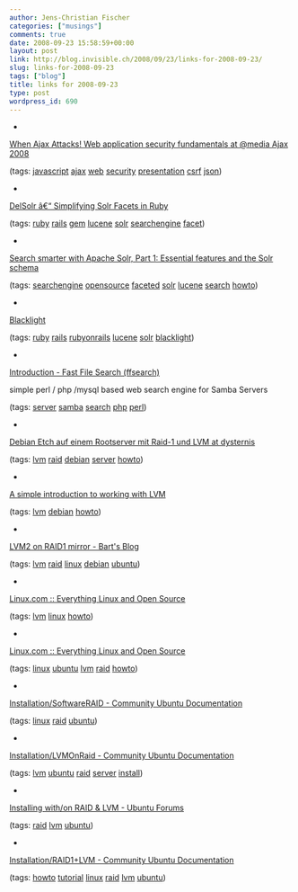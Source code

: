 ```yaml
---
author: Jens-Christian Fischer
categories: ["musings"]
comments: true
date: 2008-09-23 15:58:59+00:00
layout: post
link: http://blog.invisible.ch/2008/09/23/links-for-2008-09-23/
slug: links-for-2008-09-23
tags: ["blog"]
title: links for 2008-09-23
type: post
wordpress_id: 690
---
```


  * 
                

[When Ajax Attacks! Web application security fundamentals at @media Ajax 2008](http://simonwillison.net/2008/talks/amajax-security/)


                
                

(tags: [javascript](http://delicious.com/jaycee/javascript) [ajax](http://delicious.com/jaycee/ajax) [web](http://delicious.com/jaycee/web) [security](http://delicious.com/jaycee/security) [presentation](http://delicious.com/jaycee/presentation) [csrf](http://delicious.com/jaycee/csrf) [json](http://delicious.com/jaycee/json))


            
  * 
                

[DelSolr â€“ Simplifying Solr Facets in Ruby](http://delsolr.rubyforge.org/)


                
                

(tags: [ruby](http://delicious.com/jaycee/ruby) [rails](http://delicious.com/jaycee/rails) [gem](http://delicious.com/jaycee/gem) [lucene](http://delicious.com/jaycee/lucene) [solr](http://delicious.com/jaycee/solr) [searchengine](http://delicious.com/jaycee/searchengine) [facet](http://delicious.com/jaycee/facet))


            
  * 
                

[Search smarter with Apache Solr, Part 1: Essential features and the Solr schema](http://www.ibm.com/developerworks/java/library/j-solr1/)


                
                

(tags: [searchengine](http://delicious.com/jaycee/searchengine) [opensource](http://delicious.com/jaycee/opensource) [faceted](http://delicious.com/jaycee/faceted) [solr](http://delicious.com/jaycee/solr) [lucene](http://delicious.com/jaycee/lucene) [search](http://delicious.com/jaycee/search) [howto](http://delicious.com/jaycee/howto))


            
  * 
                

[Blacklight](http://blacklight.rubyforge.org/)


                
                

(tags: [ruby](http://delicious.com/jaycee/ruby) [rails](http://delicious.com/jaycee/rails) [rubyonrails](http://delicious.com/jaycee/rubyonrails) [lucene](http://delicious.com/jaycee/lucene) [solr](http://delicious.com/jaycee/solr) [blacklight](http://delicious.com/jaycee/blacklight))


            
  * 
                

[Introduction - Fast File Search (ffsearch)](http://ffsearch.sourceforge.net/index.php)


                

simple perl / php /mysql based web search engine for Samba Servers


                

(tags: [server](http://delicious.com/jaycee/server) [samba](http://delicious.com/jaycee/samba) [search](http://delicious.com/jaycee/search) [php](http://delicious.com/jaycee/php) [perl](http://delicious.com/jaycee/perl))


            
  * 
                

[Debian Etch auf einem Rootserver mit Raid-1 und LVM at dysternis](http://blog.mellenthin.de/archives/2007/07/11/debian-etch-auf-einem-rootserver-mit-raid-1-und-lvm/)


                
                

(tags: [lvm](http://delicious.com/jaycee/lvm) [raid](http://delicious.com/jaycee/raid) [debian](http://delicious.com/jaycee/debian) [server](http://delicious.com/jaycee/server) [howto](http://delicious.com/jaycee/howto))


            
  * 
                

[A simple introduction to working with LVM](http://www.debian-administration.org/articles/410)


                
                

(tags: [lvm](http://delicious.com/jaycee/lvm) [debian](http://delicious.com/jaycee/debian) [howto](http://delicious.com/jaycee/howto))


            
  * 
                

[LVM2 on RAID1 mirror - Bart's Blog](http://www.jukie.net/~bart/blog/lvm2-on-raid1)


                
                

(tags: [lvm](http://delicious.com/jaycee/lvm) [raid](http://delicious.com/jaycee/raid) [linux](http://delicious.com/jaycee/linux) [debian](http://delicious.com/jaycee/debian) [ubuntu](http://delicious.com/jaycee/ubuntu))


            
  * 
                

[Linux.com :: Everything Linux and Open Source](http://www.linux.com/base/ldp/howto/LVM-HOWTO/index.html)


                
                

(tags: [lvm](http://delicious.com/jaycee/lvm) [linux](http://delicious.com/jaycee/linux) [howto](http://delicious.com/jaycee/howto))


            
  * 
                

[Linux.com :: Everything Linux and Open Source](http://www.linux.com/base/ldp/howto/Software-RAID-HOWTO-11.html)


                
                

(tags: [linux](http://delicious.com/jaycee/linux) [ubuntu](http://delicious.com/jaycee/ubuntu) [lvm](http://delicious.com/jaycee/lvm) [raid](http://delicious.com/jaycee/raid) [howto](http://delicious.com/jaycee/howto))


            
  * 
                

[Installation/SoftwareRAID - Community Ubuntu Documentation](https://help.ubuntu.com/community/Installation/SoftwareRAID)


                
                

(tags: [linux](http://delicious.com/jaycee/linux) [raid](http://delicious.com/jaycee/raid) [ubuntu](http://delicious.com/jaycee/ubuntu))


            
  * 
                

[Installation/LVMOnRaid - Community Ubuntu Documentation](https://help.ubuntu.com/community/Installation/LVMOnRaid)


                
                

(tags: [lvm](http://delicious.com/jaycee/lvm) [ubuntu](http://delicious.com/jaycee/ubuntu) [raid](http://delicious.com/jaycee/raid) [server](http://delicious.com/jaycee/server) [install](http://delicious.com/jaycee/install))


            
  * 
                

[Installing with/on RAID & LVM - Ubuntu Forums](http://ubuntuforums.org/showthread.php?t=537099&highlight=lvm)


                
                

(tags: [raid](http://delicious.com/jaycee/raid) [lvm](http://delicious.com/jaycee/lvm) [ubuntu](http://delicious.com/jaycee/ubuntu))


            
  * 
                

[Installation/RAID1+LVM - Community Ubuntu Documentation](https://help.ubuntu.com/community/Installation/RAID1+LVM)


                
                

(tags: [howto](http://delicious.com/jaycee/howto) [tutorial](http://delicious.com/jaycee/tutorial) [linux](http://delicious.com/jaycee/linux) [raid](http://delicious.com/jaycee/raid) [lvm](http://delicious.com/jaycee/lvm) [ubuntu](http://delicious.com/jaycee/ubuntu))


            
